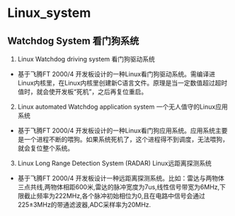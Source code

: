 # Linux_system
## Watchdog System 看门狗系统
1. Linux Watchdog driving system 看门狗驱动系统

- 基于飞腾FT 2000/4 开发板设计的一种Linux看门狗驱动系统。需编译进Linux内核里，在Linux内核里创建新C语言文件。原理是当一定数值超过超时值时，就会使开发板“死机”，之后再复位重启。

2. Linux automated Watchdog application system 一个无人值守的Linux应用系统

- 基于飞腾FT 2000/4 开发板设计的一种Linux看门狗应用系统。应用系统主要是一个进程不断的喂狗。如果系统死机了，这个进程得不到调度，无法喂狗，就会复位整个系统。

3. Linux Long Range Detection System (RADAR) Linux远距离探测系统

- 基于飞腾FT 2000/4 开发板设计一种远距离探测系统。比如：雷达与两物体三点共线,两物体相距600米,雷达的脉冲宽度为7us,线性信号带宽为6MHz,下限截止频率为222MHz,各个脉冲初始相位为0,且在电路中信号会通过225±3MHz的带通滤波器,ADC采样率为20MHz.
 
